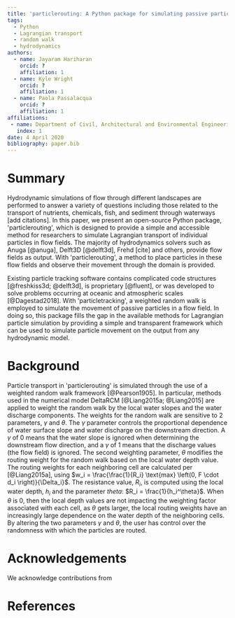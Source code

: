 ```yaml
---
title: 'particlerouting: A Python package for simulating passive particle transport'
tags:
  - Python
  - Lagrangian transport
  - random walk
  - hydrodynamics
authors:
  - name: Jayaram Hariharan
    orcid: ?
    affiliation: 1
  - name: Kyle Wright
    orcid: ?
    affiliation: 1
  - name: Paola Passalacqua
    orcid: ?
    affiliation: 1
affiliations:
 - name: Department of Civil, Architectural and Environmental Engineering, The University of Texas at Austin
   index: 1
date: 4 April 2020
bibliography: paper.bib
---
```


# Summary

Hydrodynamic simulations of flow through different landscapes are performed to answer a variety of questions including those related to the transport of nutrients, chemicals, fish, and sediment through waterways [add citations]. In this paper, we present an open-source Python package, 'particlerouting', which is designed to provide a simple and accessible method for researchers to simulate Lagrangian transport of individual particles in flow fields. The majority of hydrodynamics solvers such as Anuga [@anuga], Delft3D [@delft3d], Frehd [cite] and others, provide flow fields as output. With 'particlerouting', a method to place particles in these flow fields and observe their movement through the domain is provided.

Existing particle tracking software contains complicated code structures [@freshkiss3d; @delft3d], is proprietary [@fluent], or was developed to solve problems occurring at oceanic and atmospheric scales [@Dagestad2018]. With 'particletracking', a weighted random walk is employed to simulate the movement of passive particles in a flow field. In doing so, this package fills the gap in the available methods for Lagrangian particle simulation by providing a simple and transparent framework which can be used to simulate particle movement on the output from any hydrodynamic model. 

# Background

Particle transport in 'particlerouting' is simulated through the use of a weighted random walk framework [@Pearson1905]. In particular, methods used in the numerical model DeltaRCM [@Liang2015a; @Liang2015] are applied to weight the random walk by the local water slopes and the water discharge components. The weights for the random walk are sensitive to 2 parameters, $\gamma$ and $\theta$. The $\gamma$ parameter controls the proportional dependence of water surface slope and water discharge on the downstream direction. A $\gamma$ of 0 means that the water slope is ignored when determining the downstream flow direction, and a $\gamma$ of 1 means that the discharge values (the flow field) is ignored. The second weighting parameter, $\theta$ modifies the routing weight for the random walk based on the local water depth value. The routing weights for each neighboring cell are calculated per [@Liang2015a], using $w_i = \frac{\frac{1}{R_i} \text{max} \left(0, F \cdot d_i \right)}{\Delta_i}$. The resistance value, $R_i$, is computed using the local water depth, $h_i$ and the parameter $theta$: $R_i = \frac{1}{h_i^\theta}$. When $\theta$ is 0, then the local depth values are not impacting the weighting factor associated with each cell, as $\theta$ gets larger, the local routing weights have an increasingly large dependence on the water depth of the neighboring cells. By altering the two parameters $\gamma$ and $\theta$, the user has control over the randomness with which the particles are routed. 

# Acknowledgements

We acknowledge contributions from

# References
